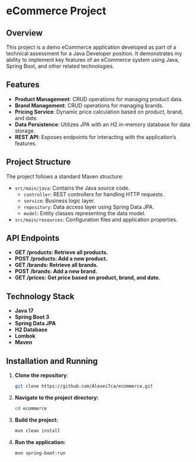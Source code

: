 # eCommerce Project

## Overview
This project is a demo eCommerce application developed as part of a technical assessment for a Java Developer position. It demonstrates my ability to implement key features of an eCommerce system using Java, Spring Boot, and other related technologies.

## Features
- **Product Management**: CRUD operations for managing product data.
- **Brand Management**: CRUD operations for managing brands.
- **Pricing Service**: Dynamic price calculation based on product, brand, and date.
- **Data Persistence**: Utilizes JPA with an H2 in-memory database for data storage.
- **REST API**: Exposes endpoints for interacting with the application’s features.

## Project Structure
The project follows a standard Maven structure:
- `src/main/java`: Contains the Java source code.
    - `controller`: REST controllers for handling HTTP requests.
    - `service`: Business logic layer.
    - `repository`: Data access layer using Spring Data JPA.
    - `model`: Entity classes representing the data model.
- `src/main/resources`: Configuration files and application properties.
## API Endpoints
- **GET /products: Retrieve all products.**
- **POST /products: Add a new product.**
- **GET /brands: Retrieve all brands.**
- **POST /brands: Add a new brand.**
- **GET /prices: Get price based on product, brand, and date.**

## Technology Stack
- **Java 17**
- **Spring Boot 3**
- **Spring Data JPA**
- **H2 Database**
- **Lombok**
- **Maven**

## Installation and Running
1. **Clone the repository**:
   ```bash
   git clone https://github.com/Alexei7ca/ecommerce.git
2. **Navigate to the project directory:**
   ```bash
   cd ecommerce
3. **Build the project:**
   ```bash
   mvn clean install
4. **Run the application:**
   ```bash
   mvn spring-boot:run